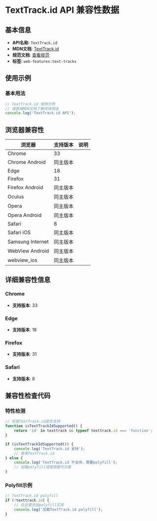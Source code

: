 # TextTrack.id API 兼容性数据

## 基本信息

- **API名称**: `TextTrack.id`
- **MDN文档**: [TextTrack.id](https://developer.mozilla.org/docs/Web/API/TextTrack/id)
- **规范文档**: [查看规范](https://html.spec.whatwg.org/multipage/media.html#dom-texttrack-id-dev)
- **标签**: `web-features:text-tracks`

## 使用示例

### 基本用法

```javascript
// TextTrack.id 使用示例
// 请查阅MDN文档了解具体用法
console.log('TextTrack.id API');
```

## 浏览器兼容性

| 浏览器 | 支持版本 | 说明 |
|--------|----------|------|
| Chrome | 33 |  |
| Chrome Android | 同主版本 |  |
| Edge | 18 |  |
| Firefox | 31 |  |
| Firefox Android | 同主版本 |  |
| Oculus | 同主版本 |  |
| Opera | 同主版本 |  |
| Opera Android | 同主版本 |  |
| Safari | 8 |  |
| Safari iOS | 同主版本 |  |
| Samsung Internet | 同主版本 |  |
| WebView Android | 同主版本 |  |
| webview_ios | 同主版本 |  |

## 详细兼容性信息

### Chrome

- **支持版本**: 33

### Edge

- **支持版本**: 18

### Firefox

- **支持版本**: 31

### Safari

- **支持版本**: 8

## 兼容性检查代码

### 特性检测

```javascript
// 检查TextTrack.id是否支持
function isTextTrackIdSupported() {
    return 'id' in texttrack && typeof texttrack.id === 'function';
}

if (isTextTrackIdSupported()) {
    console.log('TextTrack.id 支持');
    // 使用TextTrack.id
} else {
    console.log('TextTrack.id 不支持，需要polyfill');
    // 加载polyfill或使用替代方案
}
```

### Polyfill示例

```javascript
// TextTrack.id polyfill
if (!texttrack.id) {
    // 在这里添加polyfill实现
    console.log('加载TextTrack.id polyfill');
}
```

